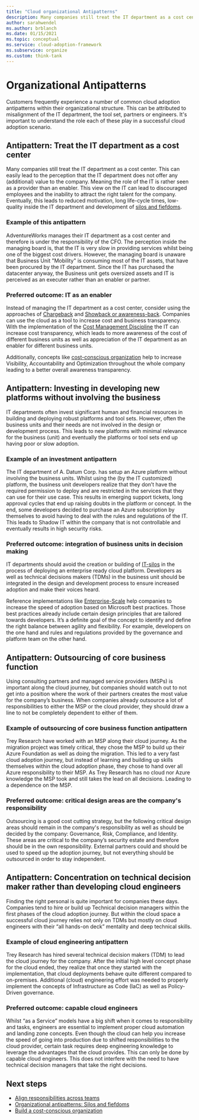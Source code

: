 ```yaml
---
title: "Cloud organizational Antipatterns"
description: Many companies still treat the IT department as a cost center.
author: sarahwendel
ms.author: brblanch
ms.date: 01/15/2021
ms.topic: conceptual
ms.service: cloud-adoption-framework
ms.subservice: organize
ms.custom: think-tank
---
```


# Organizational Antipatterns

Customers frequently experience a number of common cloud adoption antipatterns within their organizational structure. This can be attributed to misalignment of the IT department, the tool set, partners or engineers. It's important to understand the role each of these play in a successful cloud adoption scenario.

## Antipattern: Treat the IT department as a cost center

Many companies still treat the IT department as a cost center. This can easily lead to the perception that the IT department does not offer any (additional) value to the company. Meaning the role of the IT is rather seen as a provider than an enabler. This view on the IT can lead to discouraged employees and the inability to attract the right talent for the company. Eventually, this leads to reduced motivation, long life-cycle times, low-quality inside the IT department and development of [silos and fiefdoms](../organize/fiefdoms-silos.md).

### Example of this antipattern

AdventureWorks manages their IT department as a cost center and therefore is under the responsibility of the CFO. The perception inside the managing board is, that the IT is very slow in providing services whilst being one of the biggest cost drivers. However, the managing board is unaware that Business Unit "Mobility" is consuming most of the IT assets, that have been procured by the IT department. Since the IT has purchased the datacenter anyway, the Business unit gets oversized assets and IT is perceived as an executer rather than an enabler or partner.

### Preferred outcome: IT as an enabler

Instead of managing the IT department as a cost center, consider using the approaches of [Chargeback](../strategy/cloud-accounting.md) and [Showback or awareness-back](../strategy/cloud-accounting.md). Companies can use the cloud as a tool to increase cost and business transparency. With the implementation of the [Cost Management Discipline](../govern/cost-management/index.md) the IT can increase cost transparency, which leads to more awareness of the cost of different business units as well as appreciation of the IT department as an enabler for different business units.

Additionally, concepts like [cost-conscious organization](../organize/cost-conscious-organization.md) help to increase Visibility, Accountability and Optimization throughout the whole company leading to a better overall awareness transparency.

## Antipattern: Investing in developing new platforms without involving the business

IT departments often invest significant human and financial resources in building and deploying robust platforms and tool sets. However, often the business units and their needs are not involved in the design or development process. This leads to new platforms with minimal relevance for the business (unit) and eventually the platforms or tool sets end up having poor or slow adoption.

### Example of an investment antipattern

The IT department of A. Datum Corp. has setup an Azure platform without involving the business units. Whilst using the (by the IT customized) platform, the business unit developers realize that they don’t have the required permission to deploy and are restricted in the services that they can use for their use case. This results in emerging support tickets, long approval cycles that end up raising doubts in the platform or concept.  In the end, some developers decided to purchase an Azure subscription by themselves to avoid having to deal with the rules and regulations of the IT. This leads to Shadow IT within the company that is not controllable and eventually results in high security risks.

### Preferred outcome: integration of business units in decision making

IT departments should avoid the creation or building of [IT-silos](../organize/fiefdoms-silos.md) in the process of deploying an enterprise ready cloud platform. Developers as well as technical decisions makers (TDMs) in the business unit should be integrated in the design and development process to ensure increased adoption and make their voices heard.

Reference implementations like [Enterprise-Scale](../ready/enterprise-scale/index.md) help companies to increase the speed of adoption based on Microsoft best practices. Those best practices already include certain design principles that are tailored towards developers. It’s a definite goal of the concept to identify and define the right balance between agility and flexibility. For example, developers on the one hand and rules and regulations provided by the governance and platform team on the other hand.

## Antipattern: Outsourcing of core business function

Using consulting partners and managed service providers (MSPs) is important along the cloud journey, but companies should watch out to not get into a position where the work of their partners creates the most value for the company’s business. When companies already outsource a lot of responsibilities to either the MSP or the cloud provider, they should draw a line to not be completely dependent to either of them.

### Example of outsourcing of core business function antipattern

Trey Research have worked with an MSP along their cloud journey. As the migration project was timely critical, they chose the MSP to build up their Azure Foundation as well as doing the migration. This led to a very fast cloud adoption journey, but instead of learning and building up skills themselves within the cloud adoption phase, they chose to hand over all Azure responsibility to their MSP. As Trey Research has no cloud nor Azure knowledge the MSP took and still takes the lead on all decisions. Leading to a dependence on the MSP.

### Preferred outcome: critical design areas are the company's responsibility

Outsourcing is a good cost cutting strategy, but the following critical design areas should remain in the company's responsibility as well as should be decided by the company: Governance, Risk, Compliance, and Identity. These areas are critical to the company’s security estate and therefore should be in the own responsibility. External partners could and should be used to speed up the adoption journey, but not everything should be outsourced in order to stay independent.

## Antipattern: Concentration on technical decision maker rather than developing cloud engineers

Finding the right personal is quite important for companies these days. Companies tend to hire or build up Technical decision managers within the first phases of the cloud adoption journey. But within the cloud space a successful cloud journey relies not only on TDMs but mostly on cloud engineers with their “all hands-on deck” mentality and deep technical skills.

### Example of cloud engineering antipattern

Trey Research has hired several technical decision makers (TDM) to lead the cloud journey for the company. After the initial high level concept phase for the cloud ended, they realize that once they started with the implementation, that cloud deployments behave quite different compared to on-premises. Additional (cloud) engineering effort was needed to properly implement the concepts of Infrastructure as Code (IaC) as well as Policy-Driven governance.

### Preferred outcome: capable cloud engineers

Whilst “as a Service” models have a big shift when it comes to responsibility and tasks, engineers are essential to implement proper cloud automation and landing zone concepts. Even though the cloud can help you increase the speed of going into production due to shifted responsibilities to the cloud provider, certain task requires deep engineering knowledge to leverage the advantages that the cloud provides. This can only be done by capable cloud engineers. This does not interfere with the need to have technical decision managers that take the right decisions.

## Next steps

- [Align responsibilities across teams](../organize/raci-alignment.md)
- [Organizational antipatterns: Silos and fiefdoms](../organize/fiefdoms-silos.md)
- [Build a cost-conscious organization](../organize/cost-conscious-organization.md)
